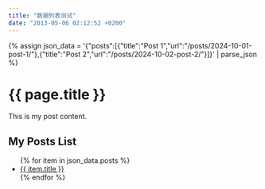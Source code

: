 ```yaml
---
title: "数据列表测试"
date: "2013-05-06 02:12:52 +0200"
---
```


{% assign json_data = '{"posts":[{"title":"Post 1","url":"/posts/2024-10-01-post-1/"},{"title":"Post 2","url":"/posts/2024-10-02-post-2/"}]}' | parse_json %}

<h1>{{ page.title }}</h1>
<p>This is my post content.</p>

<h2>My Posts List</h2>
<ul>
  {% for item in json_data.posts %}
    <li>
      <a href="{{ item.url }}">{{ item.title }}</a>
    </li>
  {% endfor %}
</ul>